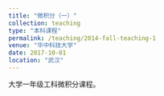 ```yaml
---
title: "微积分（一）"
collection: teaching
type: "本科课程"
permalink: /teaching/2014-fall-teaching-1
venue: "华中科技大学"
date: 2017-10-01
location: "武汉"
---
```


大学一年级工科微积分课程。

